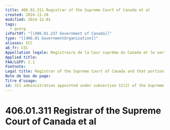 ```yaml
---
title: 406.01.311 Registrar of the Supreme Court of Canada et al
created: 2024-11-28
modified: 2024-12-01
tags:
  - gcorg
isPartOf: "[[406.01.237 Government of Canada]]"
type: "[[406.01 GovernmentOrganization]]"
aliases: SCC
ab_fr: CSC
Appellation legale: Registraire de la Cour suprême du Canada et le secteur de l'administration publique fédérale nommé en vertu du paragraphe 12(2) de la Loi sur la Cour suprême
Applied title: 
FAA/LGFP: I.1
Footnote: 
Legal title: Registrar of the Supreme Court of Canada and that portion of the federal public administration appointed under subsection 12(2) of the Supreme Court Act
Note de bas de page: 
Titre d'usage: 
id: 311 administration appointed under subsection 12(2) of the Supreme Court Act
---
```

# 406.01.311 Registrar of the Supreme Court of Canada et al
